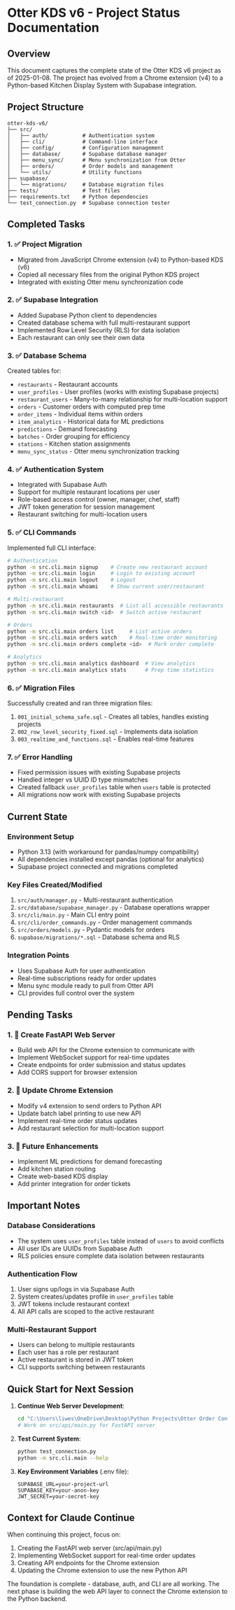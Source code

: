 # Otter KDS v6 - Project Status Documentation

## Overview
This document captures the complete state of the Otter KDS v6 project as of 2025-01-08. The project has evolved from a Chrome extension (v4) to a Python-based Kitchen Display System with Supabase integration.

## Project Structure
```
otter-kds-v6/
├── src/
│   ├── auth/           # Authentication system
│   ├── cli/            # Command-line interface
│   ├── config/         # Configuration management
│   ├── database/       # Supabase database manager
│   ├── menu_sync/      # Menu synchronization from Otter
│   ├── orders/         # Order models and management
│   └── utils/          # Utility functions
├── supabase/
│   └── migrations/     # Database migration files
├── tests/              # Test files
├── requirements.txt    # Python dependencies
└── test_connection.py  # Supabase connection tester
```

## Completed Tasks

### 1. ✅ Project Migration
- Migrated from JavaScript Chrome extension (v4) to Python-based KDS (v6)
- Copied all necessary files from the original Python KDS project
- Integrated with existing Otter menu synchronization code

### 2. ✅ Supabase Integration
- Added Supabase Python client to dependencies
- Created database schema with full multi-restaurant support
- Implemented Row Level Security (RLS) for data isolation
- Each restaurant can only see their own data

### 3. ✅ Database Schema
Created tables for:
- `restaurants` - Restaurant accounts
- `user_profiles` - User profiles (works with existing Supabase projects)
- `restaurant_users` - Many-to-many relationship for multi-location support
- `orders` - Customer orders with computed prep time
- `order_items` - Individual items within orders
- `item_analytics` - Historical data for ML predictions
- `predictions` - Demand forecasting
- `batches` - Order grouping for efficiency
- `stations` - Kitchen station assignments
- `menu_sync_status` - Otter menu synchronization tracking

### 4. ✅ Authentication System
- Integrated with Supabase Auth
- Support for multiple restaurant locations per user
- Role-based access control (owner, manager, chef, staff)
- JWT token generation for session management
- Restaurant switching for multi-location users

### 5. ✅ CLI Commands
Implemented full CLI interface:
```bash
# Authentication
python -m src.cli.main signup    # Create new restaurant account
python -m src.cli.main login     # Login to existing account
python -m src.cli.main logout    # Logout
python -m src.cli.main whoami    # Show current user/restaurant

# Multi-restaurant
python -m src.cli.main restaurants  # List all accessible restaurants
python -m src.cli.main switch <id>  # Switch active restaurant

# Orders
python -m src.cli.main orders list     # List active orders
python -m src.cli.main orders watch    # Real-time order monitoring
python -m src.cli.main orders complete <id>  # Mark order complete

# Analytics
python -m src.cli.main analytics dashboard  # View analytics
python -m src.cli.main analytics stats      # Prep time statistics
```

### 6. ✅ Migration Files
Successfully created and ran three migration files:
1. `001_initial_schema_safe.sql` - Creates all tables, handles existing projects
2. `002_row_level_security_fixed.sql` - Implements data isolation
3. `003_realtime_and_functions.sql` - Enables real-time features

### 7. ✅ Error Handling
- Fixed permission issues with existing Supabase projects
- Handled integer vs UUID ID type mismatches
- Created fallback `user_profiles` table when `users` table is protected
- All migrations now work with existing Supabase projects

## Current State

### Environment Setup
- Python 3.13 (with workaround for pandas/numpy compatibility)
- All dependencies installed except pandas (optional for analytics)
- Supabase project connected and migrations completed

### Key Files Created/Modified
1. `src/auth/manager.py` - Multi-restaurant authentication
2. `src/database/supabase_manager.py` - Database operations wrapper
3. `src/cli/main.py` - Main CLI entry point
4. `src/cli/order_commands.py` - Order management commands
5. `src/orders/models.py` - Pydantic models for orders
6. `supabase/migrations/*.sql` - Database schema and RLS

### Integration Points
- Uses Supabase Auth for user authentication
- Real-time subscriptions ready for order updates
- Menu sync module ready to pull from Otter API
- CLI provides full control over the system

## Pending Tasks

### 1. 🔄 Create FastAPI Web Server
- Build web API for the Chrome extension to communicate with
- Implement WebSocket support for real-time updates
- Create endpoints for order submission and status updates
- Add CORS support for browser extension

### 2. 🔄 Update Chrome Extension
- Modify v4 extension to send orders to Python API
- Update batch label printing to use new API
- Implement real-time order status updates
- Add restaurant selection for multi-location support

### 3. 🔄 Future Enhancements
- Implement ML predictions for demand forecasting
- Add kitchen station routing
- Create web-based KDS display
- Add printer integration for order tickets

## Important Notes

### Database Considerations
- The system uses `user_profiles` table instead of `users` to avoid conflicts
- All user IDs are UUIDs from Supabase Auth
- RLS policies ensure complete data isolation between restaurants

### Authentication Flow
1. User signs up/logs in via Supabase Auth
2. System creates/updates profile in `user_profiles` table
3. JWT tokens include restaurant context
4. All API calls are scoped to the active restaurant

### Multi-Restaurant Support
- Users can belong to multiple restaurants
- Each user has a role per restaurant
- Active restaurant is stored in JWT token
- CLI supports switching between restaurants

## Quick Start for Next Session

1. **Continue Web Server Development**:
   ```bash
   cd "C:\Users\liwes\OneDrive\Desktop\Python Projects\Otter Order Consolidator\otter-kds-v6"
   # Work on src/api/main.py for FastAPI server
   ```

2. **Test Current System**:
   ```bash
   python test_connection.py
   python -m src.cli.main --help
   ```

3. **Key Environment Variables** (.env file):
   ```
   SUPABASE_URL=your-project-url
   SUPABASE_KEY=your-anon-key
   JWT_SECRET=your-secret-key
   ```

## Context for Claude Continue
When continuing this project, focus on:
1. Creating the FastAPI web server (src/api/main.py)
2. Implementing WebSocket support for real-time order updates
3. Creating API endpoints for the Chrome extension
4. Updating the Chrome extension to use the new Python API

The foundation is complete - database, auth, and CLI are all working. The next phase is building the web API layer to connect the Chrome extension to the Python backend.
